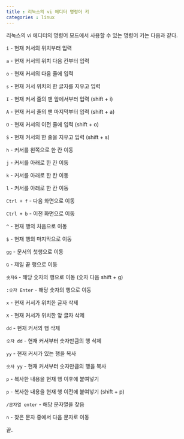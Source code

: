 ```yaml
---
title : 리눅스의 vi 에디터 명령어 키
categories : linux
---
```


리눅스의 vi 에디터의 명령어 모드에서 사용할 수 있는 명령어 키는 다음과 같다.

`i` - 현재 커서의 위치부터 입력

`a` - 현재 커서의 위치 다음 칸부터 입력

`o` - 현재 커서의 다음 줄에 입력

`s` - 현재 커서 위치의 한 글자를 지우고 입력

`I` - 현재 커서 줄의 맨 앞에서부터 입력 (shift + i)

`A` - 현재 커서 줄의 맨 마지막부터 입력 (shift + a)

`O` - 현재 커서의 이전 줄에 입력 (shift + o)

`S` - 현재 커서의 한 줄을 지우고 입력 (shift + s)

`h` - 커서를 왼쪽으로 한 칸 이동

`j` - 커서를 아래로 한 칸 이동

`k` - 커서를 아래로 한 칸 이동

`l` - 커서를 아래로 한 칸 이동

`Ctrl + f` - 다음 화면으로 이동

`Ctrl + b` - 이전 화면으로 이동

`^` - 현재 행의 처음으로 이동

`$` - 현재 행의 마지막으로 이동

`gg` - 문서의 첫행으로 이동

`G` - 제일 끝 행으로 이동

`숫자G` - 해당 숫자의 행으로 이동 (숫자 다음 shift + g)

`:숫자 Enter` - 해당 숫자의 행으로 이동

`x` - 현재 커서가 위치한 글자 삭제

`X` - 현재 커서가 위치한 앞 글자 삭제

`dd` - 현재 커서의 행 삭제

`숫자 dd` - 현재 커서부터 숫자만큼의 행 삭제

`yy` - 현재 커서가 있는 행을 복사

`숫자 yy` - 현재 커서부터 숫자만큼의 행을 복사

`p` - 복사한 내용을 현재 행 이후에 붙여넣기

`p` - 복사한 내용을 현재 행 이전에 붙여넣기 (shift + p)

`/문자열 enter` - 해당 문자열을 찾음

`n` - 찾은 문자 중에서 다음 문자로 이동

끝.




